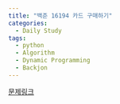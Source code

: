 ```yaml
---
title: "백준 16194 카드 구매하기"
categories:
  - Daily Study
tags:
  - python
  - Algorithm
  - Dynamic Programming
  - Backjon
---
```



[문제링크](https://www.acmicpc.net/problem/16194)


<script src=https://gist.github.com/b328610ec1d155eb7c9fab2a351c5b6e.js></script>